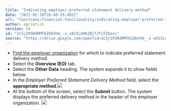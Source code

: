 ```yaml
---
title: "Indicating employer-preferred statement delivery method"
date: "2021-02-18T16:48:19.492Z"
url: "functions/financial-functionality/indicating-employer-preferred-statement-delivery-method.html"
author: egrzetich
version: 14
id: "1CSjIPGRdMMT6Z8bVhH_-x-x015LUHKZBjf2TLFZbesc"
source: "https://drive.google.com/open?id=1CSjIPGRdMMT6Z8bVhH_-x-x015LUHKZBjf2TLFZbesc"
---
```

* [Find the employer organization](finding-employer-organizations.html) for which to indicate preferred statement delivery method.
* Select the <strong>Overview (EO)</strong> tab.
* Select the <strong>Other Data</strong> heading. The system expands it to show fields below.
* In the <em>Employer Preferred Statement Delivery Method</em> field, select the <strong>appropriate method</strong>.![](indicating-employer-preferred-statement-delivery-method.images/image1.png)
* At the bottom of the screen, select the <strong>Submit</strong> button. The system displays the preferred delivery method in the header of the employer organization.  ![](indicating-employer-preferred-statement-delivery-method.images/image2.png)
